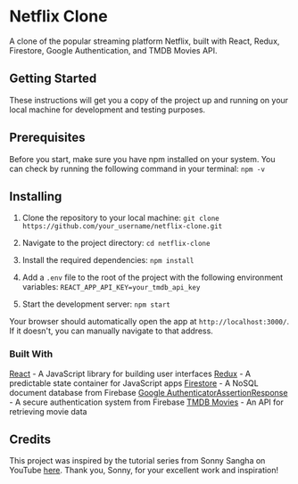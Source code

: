 # Netflix Clone

A clone of the popular streaming platform Netflix, built with React, Redux, Firestore, Google Authentication, and TMDB Movies API.

## Getting Started

These instructions will get you a copy of the project up and running on your local machine for development and testing purposes.

## Prerequisites

Before you start, make sure you have npm installed on your system. You can check by running the following command in your terminal: `npm -v`

## Installing

1. Clone the repository to your local machine: `git clone https://github.com/your_username/netflix-clone.git`

2. Navigate to the project directory: `cd netflix-clone`

3. Install the required dependencies: `npm install`

4. Add a `.env` file to the root of the project with the following environment variables: `REACT_APP_API_KEY=your_tmdb_api_key`

5. Start the development server: `npm start`

Your browser should automatically open the app at `http://localhost:3000/`. If it doesn't, you can manually navigate to that address.

### Built With

[React](https://reactjs.org/) - A JavaScript library for building user interfaces
[Redux](https://redux.js.org/) - A predictable state container for JavaScript apps
[Firestore](https://firebase.google.com/docs/firestore) - A NoSQL document database from Firebase
[Google AuthenticatorAssertionResponse](https://developers.google.com/identity/protocols/OAuth) - A secure authentication system from Firebase
[TMDB Movies](https://www.themoviedb.org/?language=en-US) - An API for retrieving movie data

## Credits

This project was inspired by the tutorial series from Sonny Sangha on YouTube [here](https://www.youtube.com/watch?v=HW5roUF2RLg). Thank you, Sonny, for your excellent work and inspiration!
